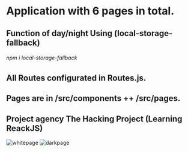 # Application with 6 pages in total.
## Function of day/night Using (local-storage-fallback)
<h6>npm i local-storage-fallback</h6>

## All Routes configurated in Routes.js.
## Pages are in /src/components  ++  /src/pages.

<h2>Project agency The Hacking Project (Learning ReackJS)</h2>

![whitepage](https://user-images.githubusercontent.com/29848785/130366555-abc62b37-5f9f-4159-a14d-4806c3b0cc30.png)
![darkpage](https://user-images.githubusercontent.com/29848785/130366561-d1e28de0-ec18-46da-99e0-4b3be454e756.png)



